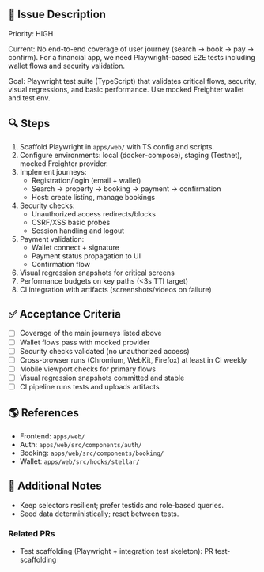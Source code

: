 ## 📘 Issue Description

Priority: HIGH

Current: No end-to-end coverage of user journey (search → book → pay → confirm). For a financial app, we need Playwright-based E2E tests including wallet flows and security validation.

Goal: Playwright test suite (TypeScript) that validates critical flows, security, visual regressions, and basic performance. Use mocked Freighter wallet and test env.

## 🔍 Steps

1. Scaffold Playwright in `apps/web/` with TS config and scripts.
2. Configure environments: local (docker-compose), staging (Testnet), mocked Freighter provider.
3. Implement journeys:
   - Registration/login (email + wallet)
   - Search → property → booking → payment → confirmation
   - Host: create listing, manage bookings
4. Security checks:
   - Unauthorized access redirects/blocks
   - CSRF/XSS basic probes
   - Session handling and logout
5. Payment validation:
   - Wallet connect + signature
   - Payment status propagation to UI
   - Confirmation flow
6. Visual regression snapshots for critical screens
7. Performance budgets on key paths (<3s TTI target)
8. CI integration with artifacts (screenshots/videos on failure)

## ✅ Acceptance Criteria

- [ ] Coverage of the main journeys listed above
- [ ] Wallet flows pass with mocked provider
- [ ] Security checks validated (no unauthorized access)
- [ ] Cross-browser runs (Chromium, WebKit, Firefox) at least in CI weekly
- [ ] Mobile viewport checks for primary flows
- [ ] Visual regression snapshots committed and stable
- [ ] CI pipeline runs tests and uploads artifacts

## 🌎 References

- Frontend: `apps/web/`
- Auth: `apps/web/src/components/auth/`
- Booking: `apps/web/src/components/booking/`
- Wallet: `apps/web/src/hooks/stellar/`

## 📜 Additional Notes

- Keep selectors resilient; prefer testids and role-based queries.
- Seed data deterministically; reset between tests.

### Related PRs

- Test scaffolding (Playwright + integration test skeleton): PR test-scaffolding


